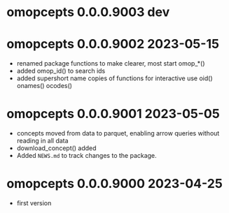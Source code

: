 
# omopcepts 0.0.0.9003 dev


# omopcepts 0.0.0.9002 2023-05-15

* renamed package functions to make clearer, most start omop_*()
* added omop_id() to search ids
* added supershort name copies of functions for interactive use oid() onames() ocodes()

# omopcepts 0.0.0.9001 2023-05-05

* concepts moved from data to parquet, enabling arrow queries without reading in all data
* download_concept() added
* Added `NEWS.md` to track changes to the package.


# omopcepts 0.0.0.9000 2023-04-25

* first version
